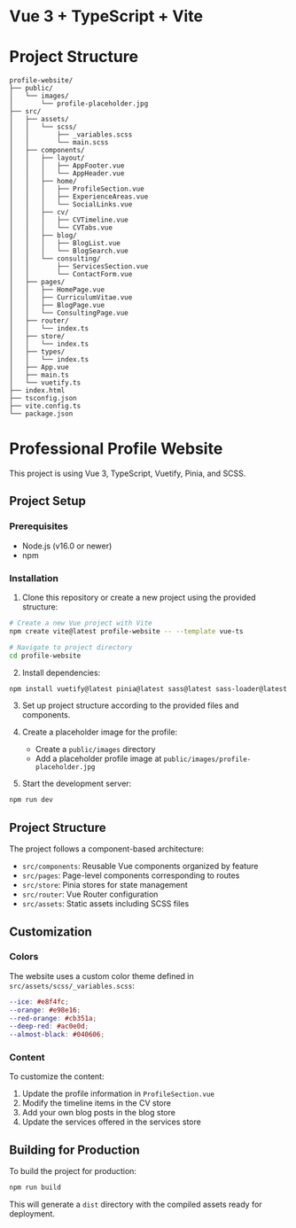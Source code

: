 # Vue 3 + TypeScript + Vite

# Project Structure

```
profile-website/
├── public/
│   └── images/
│       └── profile-placeholder.jpg
├── src/
│   ├── assets/
│   │   └── scss/
│   │       ├── _variables.scss
│   │       └── main.scss
│   ├── components/
│   │   ├── layout/
│   │   │   ├── AppFooter.vue
│   │   │   └── AppHeader.vue
│   │   ├── home/
│   │   │   ├── ProfileSection.vue
│   │   │   ├── ExperienceAreas.vue
│   │   │   └── SocialLinks.vue
│   │   ├── cv/
│   │   │   ├── CVTimeline.vue
│   │   │   └── CVTabs.vue
│   │   ├── blog/
│   │   │   ├── BlogList.vue
│   │   │   └── BlogSearch.vue
│   │   └── consulting/
│   │       ├── ServicesSection.vue
│   │       └── ContactForm.vue
│   ├── pages/
│   │   ├── HomePage.vue
│   │   ├── CurriculumVitae.vue
│   │   ├── BlogPage.vue
│   │   └── ConsultingPage.vue
│   ├── router/
│   │   └── index.ts
│   ├── store/
│   │   └── index.ts
│   ├── types/
│   │   └── index.ts
│   ├── App.vue
│   ├── main.ts
│   └── vuetify.ts
├── index.html
├── tsconfig.json
├── vite.config.ts
└── package.json
```

# Professional Profile Website

This project is using Vue 3, TypeScript, Vuetify, Pinia, and SCSS.

## Project Setup

### Prerequisites

- Node.js (v16.0 or newer)
- npm

### Installation

1. Clone this repository or create a new project using the provided structure:

```bash
# Create a new Vue project with Vite
npm create vite@latest profile-website -- --template vue-ts

# Navigate to project directory
cd profile-website
```

2. Install dependencies:

```bash
npm install vuetify@latest pinia@latest sass@latest sass-loader@latest vue-router@latest @mdi/font@latest
```

3. Set up project structure according to the provided files and components.

4. Create a placeholder image for the profile:

   - Create a `public/images` directory
   - Add a placeholder profile image at `public/images/profile-placeholder.jpg`

5. Start the development server:

```bash
npm run dev
```

## Project Structure

The project follows a component-based architecture:

- `src/components`: Reusable Vue components organized by feature
- `src/pages`: Page-level components corresponding to routes
- `src/store`: Pinia stores for state management
- `src/router`: Vue Router configuration
- `src/assets`: Static assets including SCSS files

## Customization

### Colors

The website uses a custom color theme defined in `src/assets/scss/_variables.scss`:

```scss
--ice: #e8f4fc;
--orange: #e98e16;
--red-orange: #cb351a;
--deep-red: #ac0e0d;
--almost-black: #040606;
```

### Content

To customize the content:

1. Update the profile information in `ProfileSection.vue`
2. Modify the timeline items in the CV store
3. Add your own blog posts in the blog store
4. Update the services offered in the services store

## Building for Production

To build the project for production:

```bash
npm run build
```

This will generate a `dist` directory with the compiled assets ready for deployment.
